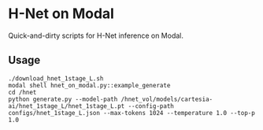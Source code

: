 # H-Net on Modal

Quick-and-dirty scripts for H-Net inference on Modal.

## Usage

```
./download_hnet_1stage_L.sh
modal shell hnet_on_modal.py::example_generate
cd /hnet
python generate.py --model-path /hnet_vol/models/cartesia-ai/hnet_1stage_L/hnet_1stage_L.pt --config-path configs/hnet_1stage_L.json --max-tokens 1024 --temperature 1.0 --top-p 1.0
```

